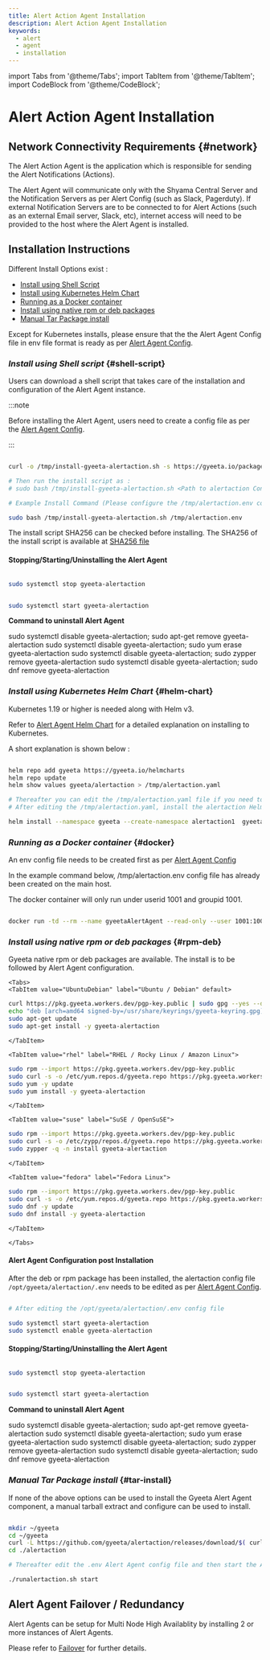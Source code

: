 ```yaml
---
title: Alert Action Agent Installation
description: Alert Action Agent Installation
keywords:
  - alert
  - agent
  - installation
---
```


import Tabs from '@theme/Tabs';
import TabItem from '@theme/TabItem';
import CodeBlock from '@theme/CodeBlock';


# Alert Action Agent Installation

## Network Connectivity Requirements {#network}

The Alert Action Agent is the application which is responsible for sending the Alert Notifications (Actions). 

The Alert Agent will communicate only with the Shyama Central Server and the Notification Servers as per Alert Config (such as Slack, Pagerduty).
If external Notification Servers are to be connected to for Alert Actions (such as an external Email server, Slack, etc), internet access will 
need to be provided to the host where the Alert Agent is installed.

## Installation Instructions

Different Install Options exist :

- [Install using Shell Script](#shell-script)
- [Install using Kubernetes Helm Chart](#helm-chart)
- [Running as a Docker container](#docker)
- [Install using native rpm or deb packages](#rpm-deb)
- [Manual Tar Package install](#tar-install)

Except for Kubernetes installs, please ensure that the the Alert Agent Config file in env file format is ready as per [Alert Agent Config](./alertaction_config).

### *Install using Shell script* {#shell-script} 

Users can download a shell script that takes care of the installation and configuration of the Alert Agent instance.

:::note

Before installing the Alert Agent, users need to create a config file as per the [Alert Agent Config](./alertaction_config).

:::


```bash

curl -o /tmp/install-gyeeta-alertaction.sh -s https://gyeeta.io/packages/install-gyeeta-alertaction.sh

# Then run the install script as : 
# sudo bash /tmp/install-gyeeta-alertaction.sh <Path to alertaction Config file in bash env format>

# Example Install Command (Please configure the /tmp/alertaction.env config file first) :

sudo bash /tmp/install-gyeeta-alertaction.sh /tmp/alertaction.env

```

The install script SHA256 can be checked before installing. The SHA256 of the install script is available at [SHA256 file](https://gyeeta.io/packages/install-gyeeta-alertaction.sh.sum)

#### Stopping/Starting/Uninstalling the Alert Agent

```bash title="Command to stop the Alert Agent"

sudo systemctl stop gyeeta-alertaction

```

```bash title="Command to start the Alert Agent"

sudo systemctl start gyeeta-alertaction

```

**Command to uninstall Alert Agent**


<Tabs>
<TabItem value="UbuntuDebian" label="Ubuntu / Debian" default>
<CodeBlock language="sh">
sudo systemctl disable gyeeta-alertaction; sudo apt-get remove gyeeta-alertaction
</CodeBlock>
</TabItem>

<TabItem value="rhel" label="RHEL / Rocky Linux / Amazon Linux">
<CodeBlock language="sh">
sudo systemctl disable gyeeta-alertaction; sudo yum erase gyeeta-alertaction
</CodeBlock>
</TabItem>

<TabItem value="suse" label="SuSE / OpenSuSE">
<CodeBlock language="sh">
sudo systemctl disable gyeeta-alertaction; sudo zypper remove gyeeta-alertaction
</CodeBlock>
</TabItem>

<TabItem value="fedora" label="Fedora Linux">
<CodeBlock language="sh">
sudo systemctl disable gyeeta-alertaction; sudo dnf remove gyeeta-alertaction
</CodeBlock>
</TabItem>

</Tabs>



### *Install using Kubernetes Helm Chart* {#helm-chart}

Kubernetes 1.19 or higher is needed along with Helm v3.

Refer to [Alert Agent Helm Chart](./k8s_helm/alertaction_helm) for a detailed explanation on installing to Kubernetes.

A short explanation is shown below :

```bash

helm repo add gyeeta https://gyeeta.io/helmcharts
helm repo update
helm show values gyeeta/alertaction > /tmp/alertaction.yaml

# Thereafter you can edit the /tmp/alertaction.yaml file if you need to change any option. 
# After editing the /tmp/alertaction.yaml, install the alertaction Helm chart using :

helm install --namespace gyeeta --create-namespace alertaction1  gyeeta/alertaction -f /tmp/alertaction.yaml

```

### *Running as a Docker container* {#docker}

An env  config file needs to be created first as per [Alert Agent Config](./alertaction_config)

In the example command below, /tmp/alertaction.env config file has already been created on the main host.

The docker container will only run under userid 1001 and groupid 1001.

```bash

docker run -td --rm --name gyeetaAlertAgent --read-only --user 1001:1001 --env CFG_ENV=/tmp/alertaction.env -v /tmp/alertaction.env:/tmp/alertaction.env:ro ghcr.io/gyeeta/alertaction

```

### *Install using native rpm or deb packages* {#rpm-deb}

Gyeeta native rpm or deb packages are available. The install is to be followed by Alert Agent configuration.

```mdx-code-block
<Tabs>
<TabItem value="UbuntuDebian" label="Ubuntu / Debian" default>
```

```bash
curl https://pkg.gyeeta.workers.dev/pgp-key.public | sudo gpg --yes --dearmor --output /usr/share/keyrings/gyeeta-keyring.gpg
echo "deb [arch=amd64 signed-by=/usr/share/keyrings/gyeeta-keyring.gpg] https://pkg.gyeeta.workers.dev/apt-repo stable main" | sudo tee /etc/apt/sources.list.d/gyeeta.list
sudo apt-get update
sudo apt-get install -y gyeeta-alertaction
```

```mdx-code-block
</TabItem>

<TabItem value="rhel" label="RHEL / Rocky Linux / Amazon Linux">
```

```bash
sudo rpm --import https://pkg.gyeeta.workers.dev/pgp-key.public
sudo curl -s -o /etc/yum.repos.d/gyeeta.repo https://pkg.gyeeta.workers.dev/rpm-repo/gyeeta.repo
sudo yum -y update
sudo yum install -y gyeeta-alertaction
```

```mdx-code-block
</TabItem>

<TabItem value="suse" label="SuSE / OpenSuSE">
```

```bash
sudo rpm --import https://pkg.gyeeta.workers.dev/pgp-key.public
sudo curl -s -o /etc/zypp/repos.d/gyeeta.repo https://pkg.gyeeta.workers.dev/rpm-repo/gyeeta.repo
sudo zypper -q -n install gyeeta-alertaction
```

```mdx-code-block
</TabItem>

<TabItem value="fedora" label="Fedora Linux">
```

```bash
sudo rpm --import https://pkg.gyeeta.workers.dev/pgp-key.public
sudo curl -s -o /etc/yum.repos.d/gyeeta.repo https://pkg.gyeeta.workers.dev/rpm-repo/gyeeta.repo
sudo dnf -y update
sudo dnf install -y gyeeta-alertaction
```


```mdx-code-block
</TabItem>

</Tabs>
```


#### Alert Agent Configuration post Installation

After the deb or rpm package has been installed, the alertaction config file `/opt/gyeeta/alertaction/.env` needs
to be edited as per [Alert Agent Config](./alertaction_config).

```bash title="Start alertaction after editing the .env"

# After editing the /opt/gyeeta/alertaction/.env config file

sudo systemctl start gyeeta-alertaction
sudo systemctl enable gyeeta-alertaction

```

#### Stopping/Starting/Uninstalling the Alert Agent

```bash title="Command to stop the Alert Agent"

sudo systemctl stop gyeeta-alertaction

```

```bash title="Command to start the Alert Agent"

sudo systemctl start gyeeta-alertaction

```

**Command to uninstall Alert Agent**


<Tabs>
<TabItem value="UbuntuDebian" label="Ubuntu / Debian" default>
<CodeBlock language="sh">
sudo systemctl disable gyeeta-alertaction; sudo apt-get remove gyeeta-alertaction
</CodeBlock>
</TabItem>

<TabItem value="rhel" label="RHEL / Rocky Linux / Amazon Linux">
<CodeBlock language="sh">
sudo systemctl disable gyeeta-alertaction; sudo yum erase gyeeta-alertaction
</CodeBlock>
</TabItem>

<TabItem value="suse" label="SuSE / OpenSuSE">
<CodeBlock language="sh">
sudo systemctl disable gyeeta-alertaction; sudo zypper remove gyeeta-alertaction
</CodeBlock>
</TabItem>

<TabItem value="fedora" label="Fedora Linux">
<CodeBlock language="sh">
sudo systemctl disable gyeeta-alertaction; sudo dnf remove gyeeta-alertaction
</CodeBlock>
</TabItem>

</Tabs>



### *Manual Tar Package install* {#tar-install}

If none of the above options can be used to install the Gyeeta Alert Agent component, a manual tarball extract and configure
can be used to install.

```bash title="Example Install Command"

mkdir ~/gyeeta
cd ~/gyeeta
curl -L https://github.com/gyeeta/alertaction/releases/download/$( curl https://api.github.com/repos/gyeeta/alertaction/releases/latest -s | grep tag_name | awk -F\" '{print $4}' )/alertaction.tar.gz | tar xzf -
cd ./alertaction

# Thereafter edit the .env Alert Agent config file and then start the Alert Agent as

./runalertaction.sh start

```


## Alert Agent Failover / Redundancy

Alert Agents can be setup for Multi Node High Availablity by installing 2 or more instances of Alert Agents.

Please refer to [Failover](./failover) for further details.

